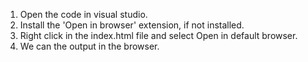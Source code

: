 1. Open the code in visual studio.
2. Install the 'Open in browser' extension, if not installed.
3. Right click in the index.html file and select Open in default browser.
4. We can the output in the browser.
